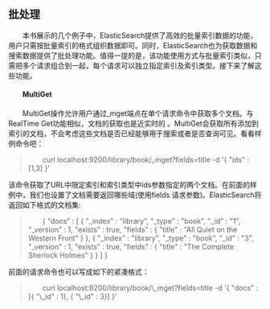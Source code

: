 ## 批处理

<div style="text-indent:2em;">
<p>本书展示的几个例子中，ElasticSearch提供了高效的批量索引数据的功能，用户只需按批量索引的格式组织数据即可。同时，ElasticSearch也为获取数据和搜索数据提供了批处理功能。值得一提的是，该功能使用方式与批量索引类似，只需把多个请求组合到一起，每个请求可以独立指定索引及索引类型。接下来了解这些功能。</p>
<h4>MultiGet</h4>
<p>MultiGet操作允许用户通过_mget端点在单个请求命令中获取多个文档。与RealTime Get功能相似，文档的获取也是近实时的 。MultiGet会获取所有添加到索引的文档，不会考虑这些文档是否已经能够用于搜索或者是否查询可见。看看样例命令吧：
<blockquote>curl localhost:9200/library/book/_mget?fields=title -d '{
 "ids" : [1,3]
}'</blockquote>
该命令获取了URL中限定索引和索引类型中ids参数指定的两个文档。在前面的样例中，我们也设置了文档需要返回哪些域(使用fields 请求参数)。ElasticSearch将返回如下格式的文档集:
<blockquote>{
 "docs" : [ {
 "_index" : "library",
 "_type" : "book",
 "_id" : "1",
 "_version" : 1,
 "exists" : true,
 "fields" : {
 "title" : "All Quiet on the Western Front"
 }
 }, {
 "_index" : "library",
 "_type" : "book",
 "_id" : "3",
 "_version" : 1,
 "exists" : true,
 "fields" : {
 "title" : "The Complete Sherlock Holmes"
 }
 } ]
}</blockquote>
前面的请求命令也可以写成如下的紧凑格式：
<blockquote>curl localhost:9200/library/book/\_mget?fields=title -d '{
 "docs" : [{ "\_id" : 1}, { "\_id" : 3}]
}'</blockquote>
</p>

</div>



